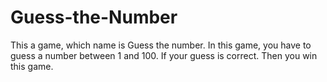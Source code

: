 # Guess-the-Number
This a game, which name is Guess the number.
In this game, you have to guess a number between 1 and 100.
If your guess is correct. Then you win this game.

